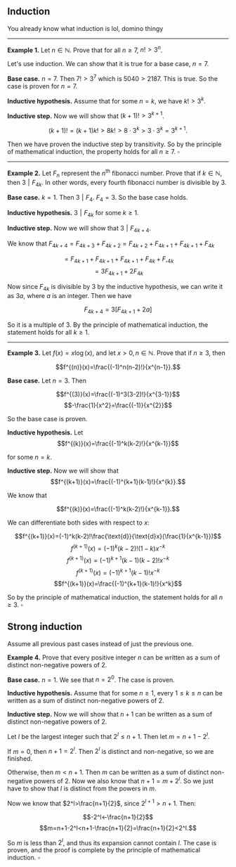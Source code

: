 ## Induction

You already know what induction is lol, domino thingy

---

**Example 1.** Let $n \in\mathbb{N}$. Prove that for all $n \geq 7$, $n!>3^n$.

Let's use induction. We can show that it is true for a base case, $n=7$. 

**Base case.** $n=7$. Then $7!>3^7$ which is $5040>2187$. This is true. So the case is proven for $n=7$.

**Inductive hypothesis.** Assume that for some $n=k$, we have $k! > 3^k$.

**Inductive step.** Now we will show that $(k+1)!>3^{k+1}$. 

$$(k+1)!=(k+1)k!>8k!>8\cdot 3^k>3\cdot 3^k=3^{k+1}.$$

Then we have proven the inductive step by transitivity. So by the principle of mathematical induction, the property holds for all $n \geq 7$. $\square$

---

**Example 2.** Let $F_n$ represent the $n^{\text{th}}$ fibonacci number. Prove that if $k\in\mathbb{N}$, then $3\mathrel{|}F_{4k}$. In other words, every fourth fibonacci number is divisible by 3.

**Base case.** $k=1$. Then $3\mathrel{|}F_4$. $F_4=3$. So the base case holds.

**Inductive hypothesis.** $3 \mathrel{|} F_{4k}$ for some $k \geq 1$.

**Inductive step.** Now we will show that $3\mathrel{|}F_{4k+4}$.

We know that $F_{4k+4}=F_{4k+3}+F_{4k+2}=F_{4k+2}+F_{4k+1}+F_{4k+1}+F_{4k}$

$$=F_{4k+1}+F_{4k+1}+F_{4k+1}+F_{4k}+F,_{4k}$$
$$=3F_{4k+1}+2F_{4k}$$

Now since $F_{4k}$ is divisible by 3 by the inductive hypothesis, we can write it as $3a$, where $a$ is an integer. Then we have

$$F_{4k+4}=3[F_{4k+1}+2a]$$

So it is a multiple of $3$. By the principle of mathematical induction, the statement holds for all $k\geq 1$.

---

**Example 3.** Let $f(x)=x\log(x)$, and let $x>0, n\in\mathbb{N}$. Prove that if $n \geq 3$, then 

$$f^{(n)}(x)=\frac{(-1)^n(n-2)!}{x^{n-1}}.$$

**Base case.** Let $n=3$. Then

$$f^{(3)}(x)=\frac{(-1)^3(3-2)!}{x^{3-1}}$$
$$-\frac{1}{x^2}=\frac{(-1)}{x^{2}}$$

So the base case is proven.

**Inductive hypothesis.** Let 
$$f^{(k)}(x)=\frac{(-1)^k(k-2)!}{x^{k-1}}$$ 

for some $n=k$. 

**Inductive step.** Now we will show that 
$$f^{(k+1)}(x)=\frac{(-1)^{k+1}(k-1)!}{x^{k}}.$$

We know that 

$$f^{(k)}(x)=\frac{(-1)^k(k-2)!}{x^{k-1}}.$$

We can differentiate both sides with respect to $x$:

$$f^{(k+1)}(x)=(-1)^k(k-2)!\frac{\text{d}}{\text{d}x}(\frac{1}{x^{k-1}})$$
$$f^{(k+1)}(x)=(-1)^k(k-2)!(1-k)x^{-k}$$
$$f^{(k+1)}(x)=(-1)^{k+1}(k-1)(k-2)!x^{-k}$$
$$f^{(k+1)}(x)=(-1)^{k+1}(k-1)!x^{-k}$$
$$f^{(k+1)}(x)=\frac{(-1)^{k+1}(k-1)!}{x^k}$$

So by the principle of mathematical induction, the statement holds for all $n\geq 3$. $\square$

## Strong induction

Assume all previous past cases instead of just the previous one.

**Example 4.** Prove that every positive integer $n$ can be written as a sum of distinct non-negative powers of $2$.

**Base case.** $n=1$. We see that $n=2^0$. The case is proven.

**Inductive hypothesis.** Assume that for some $n\geq1$, every $1 \leq k \leq n$ can be written as a sum of distinct non-negative powers of $2$. 

**Inductive step.** Now we will show that $n+1$ can be written as a sum of distinct non-negative powers of $2$.

Let $l$ be the largest integer such that $2^l\leq n+1$. Then let $m=n+1-2^l$.

If $m=0$, then $n+1=2^l$. Then $2^l$ is distinct and non-negative, so we are finished.

Otherwise, then $m < n+1$. Then $m$ can be written as a sum of distinct non-negative powers of $2$. Now we also know that $n+1=m+2^l$. So we just have to show that $l$ is distinct from the powers in $m$.

Now we know that $2^l>\frac{n+1}{2}$, since $2^{l+1}>n+1$. Then:

$$-2^l<-\frac{n+1}{2}$$
$$m=n+1-2^l<n+1-\frac{n+1}{2}=\frac{n+1}{2}<2^l.$$

So $m$ is less than $2^l$, and thus its expansion cannot contain $l$. The case is proven, and the proof is complete by the principle of mathematical induction. $\square$